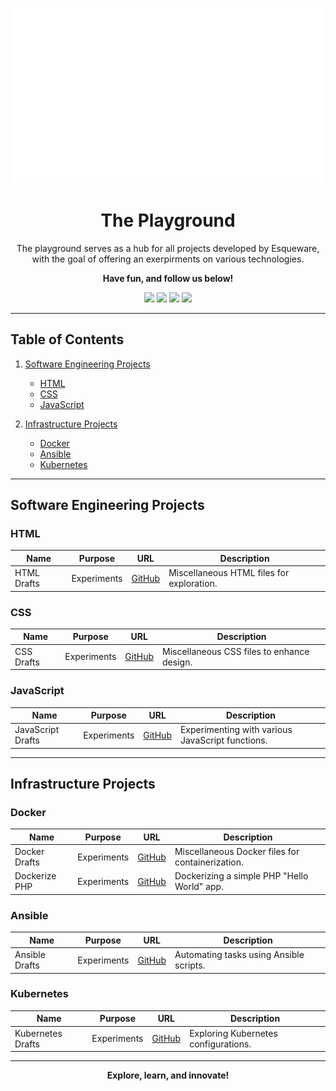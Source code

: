<p align="center"><img src="banners.gif" /></p>

<h1 align="center">The Playground</h1>

<p align="center">
The playground serves as a hub for all projects developed by Esqueware, with the goal of offering an exerpirments on various technologies.
</p>

<p align="center"><b>Have fun, and follow us below!</b></p>

<p align="center">
  <a href="https://esqueware.com/"><img src="https://img.shields.io/badge/ESQUEWARE-ed360c?style=for-the-badge&logo=data:image/svg+xml;base64,...&logoColor=white" /></a>
  <a href="https://www.linkedin.com/company/esqueware/"><img src="https://img.shields.io/badge/LinkedIn-0077B5?style=for-the-badge&logo=linkedin&logoColor=white" /></a>
  <a href="https://twitter.com/esqueware"><img src="https://img.shields.io/badge/Twitter-000?style=for-the-badge&logo=x&logoColor=white" /></a>
  <a href="https://www.youtube.com/@esqueware"><img src="https://img.shields.io/badge/YouTube-white?style=for-the-badge&logo=youtube&logoColor=red" /></a>
</p>

---

## Table of Contents
1. [Software Engineering Projects](#software-engineering-projects)  
   - [HTML](#html)  
   - [CSS](#css)  
   - [JavaScript](#javascript)  

2. [Infrastructure Projects](#infrastructure-projects)  
   - [Docker](#docker)  
   - [Ansible](#ansible)  
   - [Kubernetes](#kubernetes)  

---

## Software Engineering Projects

### HTML
| **Name**        | **Purpose**     | **URL**                                     | **Description**                            |
| --------------- | --------------- | -------------------------------------------- | ------------------------------------------ |
| HTML Drafts     | Experiments     | [GitHub](https://github.com/iamnasef/html-drafts) | Miscellaneous HTML files for exploration. |

### CSS
| **Name**        | **Purpose**     | **URL**                                     | **Description**                            |
| --------------- | --------------- | -------------------------------------------- | ------------------------------------------ |
| CSS Drafts      | Experiments     | [GitHub](https://github.com/iamnasef/css-drafts) | Miscellaneous CSS files to enhance design.|

### JavaScript
| **Name**            | **Purpose**     | **URL**                                          | **Description**                                    |
| ------------------- | --------------- | ------------------------------------------------ | -------------------------------------------------- |
| JavaScript Drafts   | Experiments     | [GitHub](https://github.com/iamnasef/javascript-drafts) | Experimenting with various JavaScript functions.  |

---

## Infrastructure Projects

### Docker
| **Name**         | **Purpose**     | **URL**                                       | **Description**                                   |
| ---------------- | --------------- | ---------------------------------------------- | ------------------------------------------------ |
| Docker Drafts    | Experiments     | [GitHub](https://github.com/iamnasef/docker-drafts) | Miscellaneous Docker files for containerization. |
| Dockerize PHP    | Experiments     | [GitHub](https://github.com/iamnasef/docker-drafts) | Dockerizing a simple PHP "Hello World" app.     |

### Ansible
| **Name**         | **Purpose**     | **URL**                                        | **Description**                                   |
| ---------------- | --------------- | ----------------------------------------------- | ------------------------------------------------ |
| Ansible Drafts   | Experiments     | [GitHub](https://github.com/iamnasef/ansible-drafts) | Automating tasks using Ansible scripts.         |

### Kubernetes
| **Name**         | **Purpose**     | **URL**                                        | **Description**                                   |
| ---------------- | --------------- | ----------------------------------------------- | ------------------------------------------------ |
| Kubernetes Drafts| Experiments     | [GitHub](https://github.com/iamnasef/kubernetes-drafts) | Exploring Kubernetes configurations.            |

---

<p align="center">
  <b>Explore, learn, and innovate!</b>
</p>
